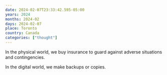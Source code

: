 ```yaml
---
date: 2024-02-07T23:33:42.595-05:00
years: 2024
months: 2024-02
days: 2024-02-07
place: Toronto
country: Canada
categories: ["thought"]
---
```

In the physical world, we buy insurance to guard against adverse situations and contingencies.

In the digital world, we make backups or copies.
